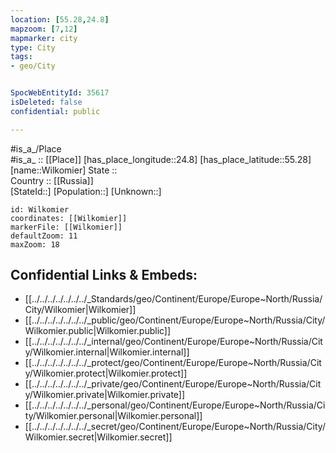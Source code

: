 ```yaml
---
location: [55.28,24.8] 
mapzoom: [7,12] 
mapmarker: city 
type: City
tags:
- geo/City


SpocWebEntityId: 35617
isDeleted: false
confidential: public

---
```

#is_a_/Place  
#is_a_ :: [[Place]] 
[has_place_longitude::24.8] 
[has_place_latitude::55.28] 
[name::Wilkomier] 
State ::  
Country :: [[Russia]]  
[StateId::] 
[Population::] 
[Unknown::] 


```leaflet
id: Wilkomier
coordinates: [[Wilkomier]] 
markerFile: [[Wilkomier]] 
defaultZoom: 11 
maxZoom: 18
```


## Confidential Links & Embeds: 
- [[../../../../../../../_Standards/geo/Continent/Europe/Europe~North/Russia/City/Wilkomier|Wilkomier]] 
- [[../../../../../../../_public/geo/Continent/Europe/Europe~North/Russia/City/Wilkomier.public|Wilkomier.public]] 
- [[../../../../../../../_internal/geo/Continent/Europe/Europe~North/Russia/City/Wilkomier.internal|Wilkomier.internal]] 
- [[../../../../../../../_protect/geo/Continent/Europe/Europe~North/Russia/City/Wilkomier.protect|Wilkomier.protect]] 
- [[../../../../../../../_private/geo/Continent/Europe/Europe~North/Russia/City/Wilkomier.private|Wilkomier.private]] 
- [[../../../../../../../_personal/geo/Continent/Europe/Europe~North/Russia/City/Wilkomier.personal|Wilkomier.personal]] 
- [[../../../../../../../_secret/geo/Continent/Europe/Europe~North/Russia/City/Wilkomier.secret|Wilkomier.secret]] 
